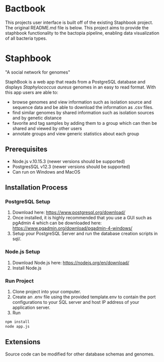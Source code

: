 # Bactbook
This projects user interface is built off of the existing Staphbook project. The original README.md file is below.
This project aims to provide the staphbook functionality to the bactopia pipeline, enabling data visualization of all bacteria types.

# Staphbook
"A social network for genomes"

StaphBook is a web app that reads from a PostgreSQL database and displays *Staphylococcus aureus* genomes in an easy to read format. With this app users are able to:
- browse genomes and view information such as isolation source and sequence data and be able to download the information as .csv files.
- find similar genomes by shared information such as isolation sources and by genetic distance
- favorite and tag samples by adding them to a group which can then be shared and viewed by other users
- annotate groups and view generic statistics about each group

## Prerequisites
- Node.js v.10.15.3 (newer versions should be supported)
- PostgresSQL v12.3 (newer versions should be supported)
- Can run on Windows and MacOS

## Installation Process
### PostgreSQL Setup
1. Download here: https://www.postgresql.org/download/
2. Once installed, it is highly recommended that you use a GUI such as pgAdmin 4 which can be downloaded here: https://www.pgadmin.org/download/pgadmin-4-windows/
3. Setup your PostgreSQL Server and run the database creation scripts in sql/.

### Node.js Setup
1. Download Node.js here: https://nodejs.org/en/download/
2. Install Node.js

### Run Project
1. Clone project into your computer.
2. Create an .env file using the provided template.env to contain the port configurations to your SQL server and host IP address of your application server.
3. Run
```Bash
npm install
node app.js
```

## Extensions
Source code can be modified for other database schemas and genomes.
